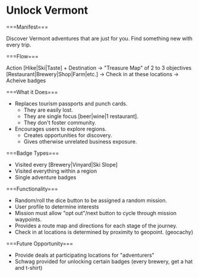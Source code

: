 Unlock Vermont
==================

===Manifest===

Discover Vermont adventures that are just for you. Find something new with every trip.


===Flow===

Action [Hike|Ski|Taste] + Destination
    -> "Treasure Map" of 2 to 3 objectives [Restaurant|Brewery|Shop|Farm|etc.]
    -> Check in at these locations
    -> Acheive badges


===What it Does===

- Replaces tourism passports and punch cards.
  - They are easily lost.
  - They are single focus [beer|wine|1 restaurant].
  - They don't foster community.
- Encourages users to explore regions.
  - Creates opportunities for discovery.
  - Gives otherwise unrelated business exposure.


===Badge Types===

- Visited every [Brewery|Vinyard|Ski Slope]
- Visited everything within a region
- Single adventure badges


===Functionality===

- Random/roll the dice button to be assigned a random mission.
- User profile to determine interests
- Mission must allow "opt out"/next button to cycle through mission waypoints.
- Provides a route map and directions for each stage of the journey.
- Check in at locations is determined by proximity to geopoint. (geocachy)


===Future Opportunity===

- Provide deals at participating locations for "adventurers"
- Schwag provided for unlocking certain badges (every brewery, get a hat and t-shirt)
